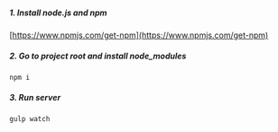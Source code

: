 ##### 1. Install node.js and npm

[https://www.npmjs.com/get-npm](https://www.npmjs.com/get-npm)

##### 2. Go to project root and install node_modules

```npm i```

##### 3. Run server

```gulp watch```
